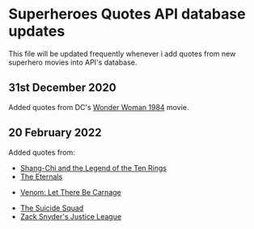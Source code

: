 # Superheroes Quotes API database updates
This file will be updated frequently whenever i add quotes from new superhero movies into API's database.

## 31st December 2020
Added quotes from DC's [Wonder Woman 1984](https://m.imdb.com/title/tt7126948/) movie.

## 20 February 2022
Added quotes from:
- [Shang-Chi and the Legend of the Ten Rings](https://m.imdb.com/title/tt9376612/)
- [The Eternals](https://m.imdb.com/title/tt9032400/)
+ [Venom: Let There Be Carnage](https://m.imdb.com/title/tt7097896/)
- [The Suicide Squad](https://m.imdb.com/title/tt6334354/)
- [Zack Snyder's Justice League](https://m.imdb.com/title/tt12361974/)
